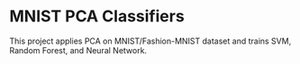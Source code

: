 # MNIST PCA Classifiers
This project applies PCA on MNIST/Fashion-MNIST dataset and trains SVM, Random Forest, and Neural Network.

